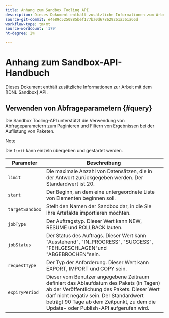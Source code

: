```yaml
---
title: Anhang zum Sandbox Tooling API
description: Dieses Dokument enthält zusätzliche Informationen zum Arbeiten mit der Sandbox Tooling-API.
source-git-commit: e4e89c5250885bef177ba0d678629261a361a66d
workflow-type: tm+mt
source-wordcount: '179'
ht-degree: 2%

---
```



# Anhang zum Sandbox-API-Handbuch

Dieses Dokument enthält zusätzliche Informationen zur Arbeit mit dem [!DNL Sandbox] API.

## Verwenden von Abfrageparametern {#query}

Die Sandbox Tooling-API unterstützt die Verwendung von Abfrageparametern zum Paginieren und Filtern von Ergebnissen bei der Auflistung von Paketen.

>[!NOTE]
>
>Die `limit` kann einzeln übergeben und gestartet werden.

| Parameter | Beschreibung |
| --- | --- |
| `limit` | Die maximale Anzahl von Datensätzen, die in der Antwort zurückgegeben werden. Der Standardwert ist 20. |
| `start` | Der Beginn, an dem eine untergeordnete Liste von Elementen beginnen soll. |
| `targetSandbox` | Stellt den Namen der Sandbox dar, in die Sie Ihre Artefakte importieren möchten. |
| `jobType` | Der Auftragstyp. Dieser Wert kann NEW, RESUME und ROLLBACK lauten. |
| `jobStatus` | Der Status des Auftrags. Dieser Wert kann &quot;Ausstehend&quot;, &quot;IN_PROGRESS&quot;, &quot;SUCCESS&quot;, &quot;FEHLGESCHLAGEN&quot;und &quot;ABGEBROCHEN&quot;sein. |
| `requestType` | Der Typ der Anforderung. Dieser Wert kann EXPORT, IMPORT und COPY sein. |
| `expiryPeriod ` | Dieser vom Benutzer angegebene Zeitraum definiert das Ablaufdatum des Pakets (in Tagen) ab der Veröffentlichung des Pakets. Dieser Wert darf nicht negativ sein. Der Standardwert beträgt 90 Tage ab dem Zeitpunkt, zu dem die Update- oder Publish-API aufgerufen wird. |
